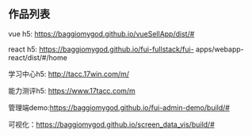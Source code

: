 ## 作品列表

vue h5: https://baggiomygod.github.io/vueSellApp/dist/#

react h5: https://baggiomygod.github.io/fui-fullstack/fui-
apps/webapp-react/dist/#/home 

学习中心h5: http://tacc.17win.com/m/  

能力测评h5: https://www.17tacc.com/m

管理端demo:https://baggiomygod.github.io/fui-admin-demo/build/#

可视化：https://baggiomygod.github.io/screen_data_vis/build/#
